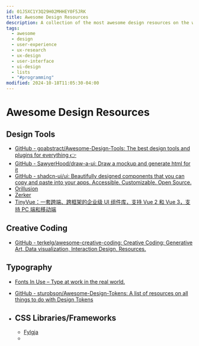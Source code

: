 ```yaml
---
id: 01J5XC1Y3Q29H02MHHEY0F5JRK
title: Awesome Design Resources
description: A collection of the most awesome design resources on the web
tags:
  - awesome
  - design
  - user-experience
  - ux-research
  - ux-design
  - user-interface
  - ui-design
  - lists
  - "#programming"
modified: 2024-10-18T11:05:30-04:00
---
```

# Awesome Design Resources

## Design Tools
- [GitHub - goabstract/Awesome-Design-Tools: The best design tools and plugins for everything 👉](https://github.com/goabstract/Awesome-Design-Tools)
- [GitHub - SawyerHood/draw-a-ui: Draw a mockup and generate html for it](https://github.com/SawyerHood/draw-a-ui)
- [GitHub - shadcn-ui/ui: Beautifully designed components that you can copy and paste into your apps. Accessible. Customizable. Open Source.](https://github.com/shadcn-ui/ui?tab=readme-ov-file)
- [Orillusion](https://github.com/Orillusion/orillusion)
- [Zerker](https://flutterkit.github.io/zerkerdocs/)
- [TinyVue：一套跨端、跨框架的企业级 UI 组件库，支持 Vue 2 和 Vue 3，支持 PC 端和移动端](https://opentiny.design/tiny-vue/zh-CN/smb-theme/overview)

## Creative Coding
- [GitHub - terkelg/awesome-creative-coding: Creative Coding: Generative Art, Data visualization, Interaction Design, Resources.](https://github.com/terkelg/awesome-creative-coding)
## Typography
- [Fonts In Use – Type at work in the real world.](https://fontsinuse.com/)
- [GitHub - sturobson/Awesome-Design-Tokens: A list of resources on all things to do with Design Tokens](https://github.com/sturobson/Awesome-Design-Tokens)

- ## CSS Libraries/Frameworks
	- [Fylgja](https://fylgja.dev/)
	- 